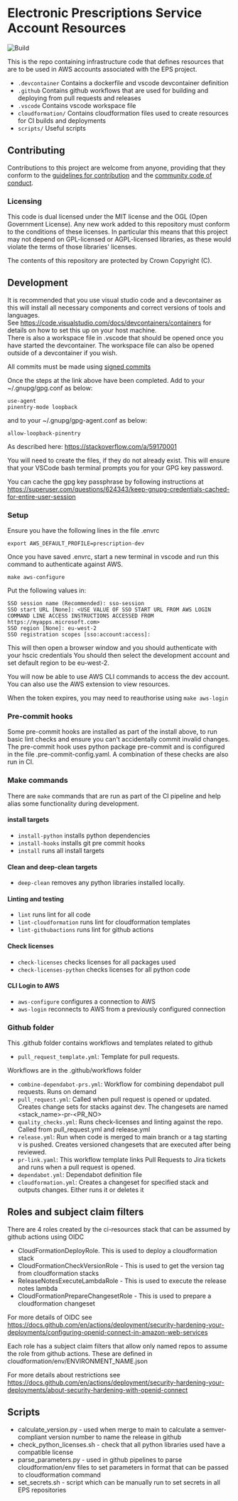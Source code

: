 # Electronic Prescriptions Service Account Resources

![Build](https://github.com/NHSDigital/electronic-prescription-service-account-resources/workflows/release/badge.svg?branch=main)

This is the repo containing infrastructure code that defines resources that are to be used in AWS accounts associated with the EPS project.

- `.devcontainer` Contains a dockerfile and vscode devcontainer definition
- `.github` Contains github workflows that are used for building and deploying from pull requests and releases
- `.vscode` Contains vscode workspace file
- `cloudformation/` Contains cloudformation files used to create resources for CI builds and deployments
- `scripts/` Useful scripts

## Contributing

Contributions to this project are welcome from anyone, providing that they conform to the [guidelines for contribution](./CONTRIBUTING.md) and the [community code of conduct](./CODE_OF_CONDUCT.md).

### Licensing

This code is dual licensed under the MIT license and the OGL (Open Government License). Any new work added to this repository must conform to the conditions of these licenses. In particular this means that this project may not depend on GPL-licensed or AGPL-licensed libraries, as these would violate the terms of those libraries' licenses.

The contents of this repository are protected by Crown Copyright (C).

## Development

It is recommended that you use visual studio code and a devcontainer as this will install all necessary components and correct versions of tools and languages.  
See https://code.visualstudio.com/docs/devcontainers/containers for details on how to set this up on your host machine.  
There is also a workspace file in .vscode that should be opened once you have started the devcontainer. The workspace file can also be opened outside of a devcontainer if you wish.  


All commits must be made using [signed commits](https://docs.github.com/en/authentication/managing-commit-signature-verification/signing-commits)

Once the steps at the link above have been completed. Add to your ~/.gnupg/gpg.conf as below:

```
use-agent
pinentry-mode loopback
```

and to your ~/.gnupg/gpg-agent.conf as below:

```
allow-loopback-pinentry
```

As described here:
https://stackoverflow.com/a/59170001

You will need to create the files, if they do not already exist.
This will ensure that your VSCode bash terminal prompts you for your GPG key password.

You can cache the gpg key passphrase by following instructions at https://superuser.com/questions/624343/keep-gnupg-credentials-cached-for-entire-user-session


### Setup

Ensure you have the following lines in the file .envrc

```
export AWS_DEFAULT_PROFILE=prescription-dev
```

Once you have saved .envrc, start a new terminal in vscode and run this command to authenticate against AWS.

```
make aws-configure
```

Put the following values in:

```
SSO session name (Recommended): sso-session
SSO start URL [None]: <USE VALUE OF SSO START URL FROM AWS LOGIN COMMAND LINE ACCESS INSTRUCTIONS ACCESSED FROM https://myapps.microsoft.com>
SSO region [None]: eu-west-2
SSO registration scopes [sso:account:access]:
```

This will then open a browser window and you should authenticate with your hscic credentials
You should then select the development account and set default region to be eu-west-2.

You will now be able to use AWS CLI commands to access the dev account. You can also use the AWS extension to view resources.

When the token expires, you may need to reauthorise using `make aws-login`

### Pre-commit hooks

Some pre-commit hooks are installed as part of the install above, to run basic lint checks and ensure you can't accidentally commit invalid changes.
The pre-commit hook uses python package pre-commit and is configured in the file .pre-commit-config.yaml.
A combination of these checks are also run in CI.

### Make commands

There are `make` commands that are run as part of the CI pipeline and help alias some functionality during development.

#### install targets
- `install-python` installs python dependencies
- `install-hooks` installs git pre commit hooks
- `install` runs all install targets

#### Clean and deep-clean targets

- `deep-clean` removes any python libraries installed locally.

#### Linting and testing

- `lint` runs lint for all code
- `lint-cloudformation` runs lint for cloudformation templates
- `lint-githubactions` runs lint for github actions

#### Check licenses

- `check-licenses` checks licenses for all packages used
- `check-licenses-python` checks licenses for all python code

#### CLI Login to AWS

- `aws-configure` configures a connection to AWS
- `aws-login` reconnects to AWS from a previously configured connection

### Github folder

This .github folder contains workflows and templates related to github

- `pull_request_template.yml`: Template for pull requests.

Workflows are in the .github/workflows folder

- `combine-dependabot-prs.yml`: Workflow for combining dependabot pull requests. Runs on demand
- `pull_request.yml`: Called when pull request is opened or updated. Creates change sets for stacks against dev. The changesets are named <stack_name>-pr-<PR_NO>
- `quality_checks.yml`: Runs check-licenses and linting against the repo. Called from pull_request.yml and release.yml
- `release.yml`: Run when code is merged to main branch or a tag starting v is pushed. Creates versioned changesets that are executed after being reviewed.
- `pr-link.yaml`: This workflow template links Pull Requests to Jira tickets and runs when a pull request is opened.
- `dependabot.yml`: Dependabot definition file
- `cloudformation.yml`: Creates a changeset for specified stack and outputs changes. Either runs it or deletes it

## Roles and subject claim filters
There are 4 roles created by the ci-resources stack that can be assumed by github actions using OIDC
- CloudFormationDeployRole. This is used to deploy a cloudformation stack
- CloudFormationCheckVersionRole - This is used to get the version tag from cloudformation stacks
- ReleaseNotesExecuteLambdaRole - This is used to execute the release notes lambda
- CloudFormationPrepareChangesetRole - This is used to prepare a cloudformation changeset


For more details of OIDC see https://docs.github.com/en/actions/deployment/security-hardening-your-deployments/configuring-openid-connect-in-amazon-web-services

Each role has a subject claim filters that allow only named repos to assume the role from github actions. These are defined in cloudformation/env/ENVIRONMENT_NAME.json 

For more details about restrictions see https://docs.github.com/en/actions/deployment/security-hardening-your-deployments/about-security-hardening-with-openid-connect

## Scripts
- calculate_version.py - used when merge to main to calculate a semver-compliant version number to name the release in github 
- check_python_licenses.sh - check that all python libraries used have a compatible license
- parse_parameters.py - used in github pipelines to parse cloudformation/env files to set parameters in format that can be passed to cloudformation command
- set_secrets.sh - script which can be manually run to set secrets in all EPS repositories
